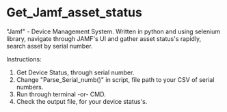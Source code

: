 # Get_Jamf_asset_status
"Jamf" - Device Management System. Written in python and using selenium library, navigate through JAMF's UI and gather asset status's rapidly, search asset by serial number. 

Instructions:
1. Get Device Status, through serial number.
2. Change "Parse_Serial_numb()" in script, file path to your CSV of serial numbers.
3. Run through terminal -or- CMD.
4. Check the output file, for your device status's.
